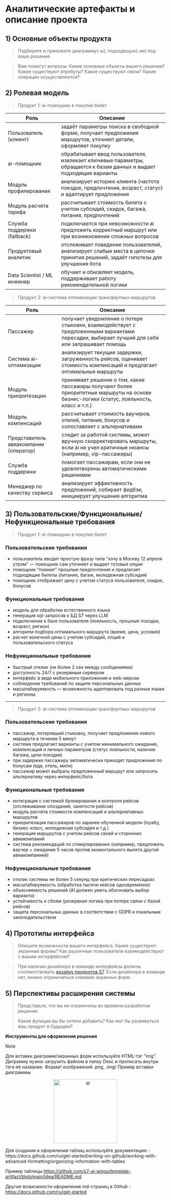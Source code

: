 # Аналитические артефакты и описание проекта
## 1) Основные объекты продукта

> Подберите и приложите диаграмму(-ы), подходящую(-ие) под ваше решение.

> Вам помогут вопросы: Какие основные объекты вашего решения? Какие существуют атрибуты? Какие существуют связи? Какие операции осуществляются?


## 2) Ролевая модель

>Продукт 1: ai-помощник в покупке билет

| Роль                          | Описание                                                                                                                                          |
|-------------------------------|---------------------------------------------------------------------------------------------------------------------------------------------------|
| Пользователь (клиент)          | задаёт параметры поиска в свободной форме, получает предложения маршрутов, уточняет детали, оформляет покупку                                      |
| ai-помощник                    | обрабатывает ввод пользователя, извлекает ключевые параметры, обращается к базам данных и выдает подходящие варианты                               |
| Модуль профилирования          | анализирует историю клиента (частота поездок, предпочтения, возраст, статус) и адаптирует предложения                                            |
| Модуль расчета тарифа          | рассчитывает стоимость билета с учетом субсидий, скидок, багажа, питания, предпочтений                                                          |
| Служба поддержки (fallback)    | подключается при невозможности ai предложить корректный маршрут или при возникновении сложных вопросов                                           |
| Продуктовый аналитик           | отслеживает поведение пользователей, анализирует слабые места в цепочке принятия решений, задаёт гипотезы для улучшения бота                     |
| Data Scientist / ML инженер    | обучает и обновляет модель, поддерживает работу рекомендательной логики                                                                         |
>Продукт 2: ai-система оптимизации трансфертных маршрутов

| Роль                            | Описание                                                                                                                                  |
|---------------------------------|-------------------------------------------------------------------------------------------------------------------------------------------|
| Пассажир                        | получает уведомление о потере стыковки, взаимодействует с предложенными вариантами пересадки, выбирает лучший для себя или запрашивает помощь |
| Система ai-оптимизации          | анализирует текущие задержки, загруженность рейсов, оценивает стоимость компенсаций и предлагает оптимальные маршруты                     |
| Модуль приоритезации            | принимает решение о том, какие пассажиры получают более приоритетные маршруты на основе бизнес-логики (статус, лояльность, класс и т.п.) |
| Модуль компенсаций              | рассчитывает стоимость ваучеров, отелей, питания, бонусов и сопоставляет с альтернативами                                                |
| Представитель авиакомпании (оператор) | следит за работой системы, может вручную скорректировать маршруты, если ai не учел критичные нюансы (например, vip-пассажиры)         |
| Служба поддержки                | помогает пассажирам, если они не удовлетворены автоматическими решениями                                                                  |
| Менеджер по качеству сервиса    | анализирует эффективность предложений, собирает фидбэк, инициирует улучшения алгоритма                                                     |

## 3) Пользовательские/Функциональные/Нефункциональные требования
>Продукт 1: ai-помощник в покупке билет

### Пользовательские требования
- пользователь вводит простую фразу типа “хочу в Москву 12 апреля утром” — помощник сам уточняет и выдает готовые опции
- помощник “помнит” прошлые предпочтения и предлагает подходящие билеты (питание, багаж, молодежная субсидия)
- помощник отображает цену с учетом статуса пользователя, скидок, бонусов

### Функциональные требования
- модель для обработки естественного языка
- генерация sql-запросов к БД S7 через LLM
- подключение к базе пользователя (лояльность, прошлые поездки, возраст, регион)
- алгоритм подбора оптимального маршрута (время, цена, условия)
- расчет конечной цены с учетом субсидий, опций и пользовательского статуса

### Нефункциональные требования
- быстрый отклик (не более 2 сек между сообщениями)
- доступность 24/7 с резервным сервером
- интерфейс в виде мобильного приложения и web-версии
- соблюдение требований по защите персональных данных
- масштабируемость — возможность адаптировать под разные языки и регионы

---
>Продукт 2: ai-система оптимизации трансфертных маршрутов

### Пользовательские требования
- пассажир, потерявший стыковку, получает предложение нового маршрута в течение 5 минут
- система предлагает варианты с учетом минимального ожидания, компенсаций и личных параметров (статус лояльности, наличие багажа, цели поездки)
- при задержке пассажиру автоматически приходят предложения по бонусам (еда, отель, мили)
- пассажир может выбрать предложенный маршрут или запросить альтернативу через интерфейс/бота

### Функциональные требования
- интеграция с системой бронирования и контроля рейсов (отслеживание опозданий, занятости рейсов)
- модуль расчета стоимости компенсаций и альтернативных маршрутов
- приоритезация пассажиров по заранее обученной модели (loyalty, бизнес-класс, молодежная субсидия и т.д.)
- генерация маршрутов с учетом рейсов своей и сторонних авиакомпаний
- система рекомендаций по стимулированию (например, предложить ваучер + ожидание 5 часов против моментального вылета другой авиакомпанией)

### Нефункциональные требования
- отклик системы не более 5 секунд при критических пересадках
- масштабируемость (обработка тысячи кейсов одновременно)
- объясняемость решений (AI должен уметь обосновать выбор варианта)
- устойчивость к сбоям (резервная логика при потере связи с базой рейсов)
- защита персональных данных в соответствии с GDPR и локальным законодательством

   
## 4) Прототипы интерфейса
>Опишите возможности вашего интерфейса. Какие существуют экранные формы? Как различные пользователи взаимодействуют с вашим интерфейсом?

>При наличии дизайнера в команде интерфейсы должны соответствовать [дизайну продуктов S7](https://www.s7.ru/ru/info/s7-airlines/brand/). Если дизайнера в команде нет, можно ограничиться схемами экранных форм.


## 5) Перспективы расширения системы

>Представьте, что вы не ограничены во времени разработки решения.

>Какие функции вы бы хотели добавить? Как мог бы развиваться ваш продукт в будущем?



**Инструменты для оформления решения**
> [!NOTE]
> Для вставки диаграмм/экранных форм используйте HTML-тэг "img". Диграмму нужно загрузить файлом в папку Desc и прописать внутри тэга её название. Формат изображений .png, .img/
> Пример вставки диаграммы
><p align="center">
>   <img width="200px" src="img.png" alt="qr"/>
></p>
> Для создания и оформления таблиц используйте документацию - https://docs.github.com/ru/get-started/writing-on-github/working-with-advanced-formatting/organizing-information-with-tables
>
> Пример таблицы https://github.com/s7-ai-wings/template-artifact/blob/main/Idea/README.md
>
>  Другие возможности оформления md-страниц в Github - https://docs.github.com/ru/get-started






